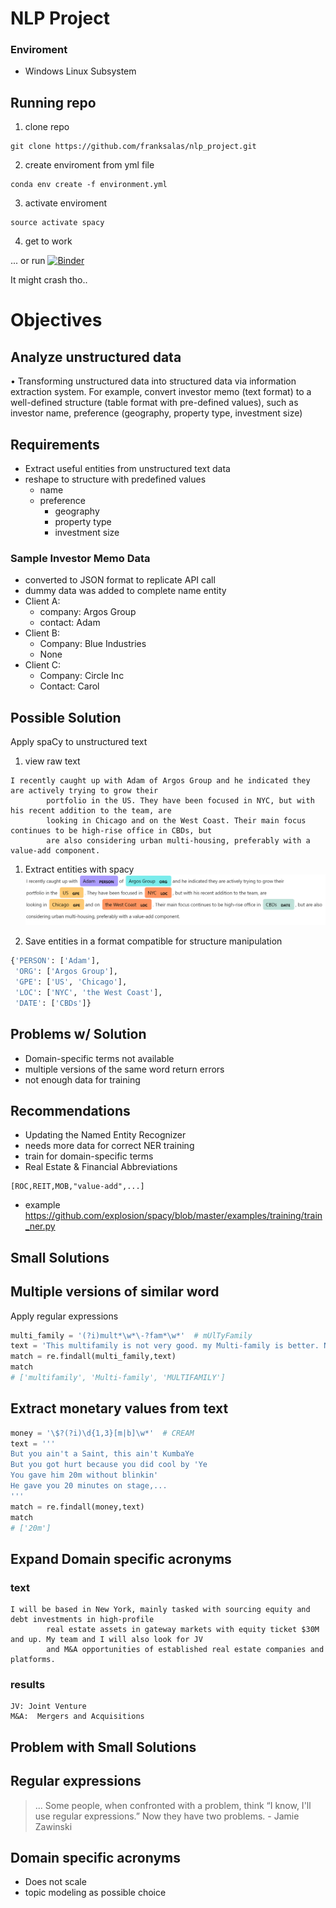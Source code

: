 # NLP Project

### Enviroment
- Windows Linux Subsystem

## Running repo

1. clone repo

```shell
git clone https://github.com/franksalas/nlp_project.git
```

2. create enviroment from yml file

```shell
conda env create -f environment.yml
```

3. activate enviroment

```shell
source activate spacy
```
4. get to work

... or  run [![Binder](https://mybinder.org/badge_logo.svg)](https://mybinder.org/v2/gh/franksalas/nlp_project/master)

It might crash tho..


# Objectives

## Analyze unstructured data 

 • Transforming unstructured data into structured data via information extraction system. For example, convert investor memo (text format) to a well-defined structure (table format with pre-defined values), such as investor name, preference (geography, property type, investment size)
 

## Requirements
- Extract useful entities from unstructured text data
- reshape to structure with predefined values
    - name
    - preference
        - geography
        - property type
        - investment size


 
### Sample Investor Memo Data
- converted to JSON format to replicate API call
- dummy data was added to complete name entity
- Client A:
    - company: Argos Group
    - contact: Adam
- Client B:
    - Company: Blue Industries
    - None
- Client C:
    - Company: Circle Inc
    - Contact: Carol


## Possible Solution
Apply spaCy to unstructured text

1. view raw text
```
I recently caught up with Adam of Argos Group and he indicated they are actively trying to grow their
        portfolio in the US. They have been focused in NYC, but with his recent addition to the team, are
        looking in Chicago and on the West Coast. Their main focus continues to be high-rise office in CBDs, but
        are also considering urban multi-housing, preferably with a value-add component.
```

1. Extract entities with spacy
![memo 1](/images/memo_1A.PNG "memo_1")

2. Save entities in a format compatible for structure manipulation

```python
{'PERSON': ['Adam'],
 'ORG': ['Argos Group'],
 'GPE': ['US', 'Chicago'],
 'LOC': ['NYC', 'the West Coast'],
 'DATE': ['CBDs']}
```

## Problems w/ Solution
- Domain-specific terms not available
- multiple versions of the same word return errors
- not enough data for training

## Recommendations
- Updating the Named Entity Recognizer
- needs more data for correct NER training
- train for domain-specific terms
 - Real Estate & Financial Abbreviations

```
[ROC,REIT,MOB,"value-add",...]
```
- example https://github.com/explosion/spacy/blob/master/examples/training/train_ner.py


## Small Solutions
## Multiple versions of similar word

Apply regular expressions

```python
multi_family = '(?i)mult*\w*\-?fam*\w*'  # mUlTyFamily
text = 'This multifamily is not very good. my Multi-family is better. Not as good as my MULTIFAMILY'
match = re.findall(multi_family,text)
match
# ['multifamily', 'Multi-family', 'MULTIFAMILY']
```

## Extract monetary values from text

```python
money = '\$?(?i)\d{1,3}[m|b]\w*'  # CREAM
text = '''
But you ain't a Saint, this ain't KumbaYe
But you got hurt because you did cool by 'Ye
You gave him 20m without blinkin'
He gave you 20 minutes on stage,...
'''
match = re.findall(money,text)
match
# ['20m']
```



## Expand Domain specific acronyms
### text

```
I will be based in New York, mainly tasked with sourcing equity and debt investments in high-profile
        real estate assets in gateway markets with equity ticket $30M and up. My team and I will also look for JV
        and M&A opportunities of established real estate companies and platforms.
```

### results
```
JV: Joint Venture
M&A:  Mergers and Acquisitions
```

## Problem with Small Solutions

## Regular expressions

>... Some people, when confronted with a problem, think “I know,
I'll use regular expressions.”  Now they have two problems.
    - Jamie Zawinski
    
## Domain specific acronyms
- Does not scale
- topic modeling as possible choice

    
